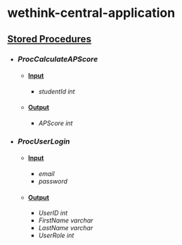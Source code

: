 # wethink-central-application

## <u>Stored Procedures</u>
- ### <i>ProcCalculateAPScore</i>
    - #### <u>Input</u>
        - <i>studentId int</i>
    - #### <u>Output</u>
        - <i>APScore int</i>

- ### <i>ProcUserLogin</i>
    - #### <u>Input</u>
        - <i>email</i>
        - <i>password</i>
    - #### <u>Output</u>
        - <i>UserID int</i>
        - <i>FirstName varchar</i>
        - <i>LastName varchar</i>
        - <i>UserRole int</i>